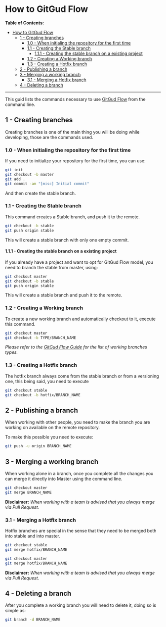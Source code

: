 # How to GitGud Flow

**Table of Contents:**

* [How to GitGud Flow](#how-to-gitgud-flow)
	* [1 - Creating branches](#1---creating-branches)
		* [1.0 - When initialing the repository for the first time](#10---when-initialing-the-repository-for-the-first-time)
		* [1.1 - Creating the Stable branch](#11---creating-the-stable-branch)
			* [1.1.1 - Creating the stable branch on a existing project](#111---creating-the-stable-branch-on-a-existing-project)
		* [1.2 - Creating a Working branch](#12---creating-a-working-branch)
		* [1.3 - Creating a Hotfix branch](#13---creating-a-hotfix-branch)
	* [2 - Publishing a branch](#2---publishing-a-branch)
	* [3 - Merging a working branch](#3---merging-a-working-branch)
		* [3.1 - Merging a Hotfix branch](#31---merging-a-hotfix-branch)
	* [4 - Deleting a branch](#4---deleting-a-branch)

---

This guid lists the commands necessary to use [GitGud Flow](GitGud_Flow.md) from the command line.

## 1 - Creating branches

Creating branches is one of the main thing you will be doing while developing, those are the commands used.

### 1.0 - When initialing the repository for the first time

If you need to initialize your repository for the first time, you can use:

```Bash
git init
git checkout -b master
git add .
git commit -am "[misc] Initial commit"
```

And then create the stable branch.

### 1.1 - Creating the Stable branch

This command creates a Stable branch, and push it to the remote.

```Bash
git checkout -b stable
git push origin stable
```

This will create a stable branch with only one empty commit.

#### 1.1.1 - Creating the stable branch on a existing project

If you already have a project and want to opt for GitGud Flow model, you need to branch the stable from master, using:

```Bash
git checkout master
git checkout -b stable
git push origin stable
```

This will create a stable branch and push it to the remote.

### 1.2 - Creating a Working branch

To create a new working branch and automatically checkout to it, execute this command.

```Bash
git checkout master
git checkout -b TYPE/BRANCH_NAME
```

*Please refer to the [GitGud Flow Guide](GitGud_Flow.md#3---working-branches) for the list of working branches types.*

### 1.3 - Creating a Hotfix branch

The hotfix branch always come from the stable branch or from a versioning one, this being said, you need to execute

```Bash
git checkout stable
git checkout -b hotfix/BRANCH_NAME
```

## 2 - Publishing a branch

When working with other people, you need to make the branch you are working on available on the remote repository.

To make this possible you need to execute:

```Bash
git push -u origin BRANCH_NAME
```

## 3 - Merging a working branch

When working alone in a branch, once you complete all the changes you can merge it directly into Master using the command line.

```Bash
git checkout master
git merge BRANCH_NAME
```

**Disclaimer:** *When working with a team is advised that you always merge via Pull Request.*

### 3.1 - Merging a Hotfix branch

Hotfix branches are special in the sense that they need to be merged both into stable and into master.

```Bash
git checkout stable
git merge hotfix/BRANCH_NAME

git checkout master
git merge hotfix/BRANCH_NAME
```

**Disclaimer:** *When working with a team is advised that you always merge via Pull Request.*

## 4 - Deleting a branch

After you complete a working branch you will need to delete it, doing so is simple as:

```Bash
git branch -d BRANCH_NAME
```
